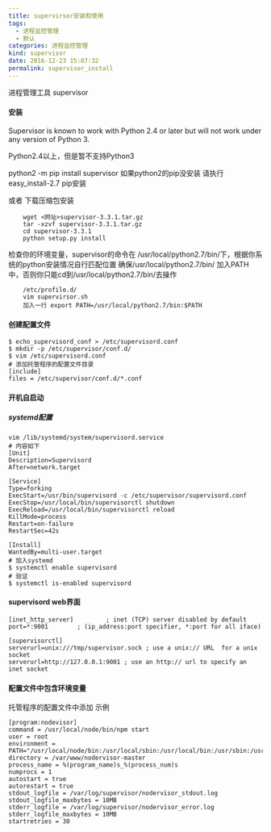 ```yaml
---
title: supervirsor安装和使用
tags:
  - 进程监控管理
  - 默认
categories: 进程监控管理
kind: supervisor
date: 2016-12-23 15:07:32
permalink: supervisor_install
---
```


进程管理工具 supervisor

<!--more-->

#### 安装

Supervisor is known to work with Python 2.4 or later but will not work under any version of Python 3.

Python2.4以上，但是暂不支持Python3

python2 -m pip install supervisor
如果python2的pip没安装 请执行easy_install-2.7 pip安装

或者
下载压缩包安装
```{bash}
    wget <网址>supervisor-3.3.1.tar.gz
    tar -xzvf supervisor-3.3.1.tar.gz 
    cd supervisor-3.3.1
    python setup.py install
```

检查你的环境变量，supervisor的命令在 /usr/local/python2.7/bin/下，根据你系统的python安装情况自行匹配位置
确保/usr/local/python2.7/bin/ 加入PATH中，否则你只能cd到/usr/local/python2.7/bin/去操作
```{bash}    
    /etc/profile.d/
    vim supervirsor.sh
    加入一行 export PATH=/usr/local/python2.7/bin:$PATH 
```

#### 创建配置文件
```{bash}
$ echo_supervisord_conf > /etc/supervisord.conf
$ mkdir -p /etc/supervisor/conf.d/
$ vim /etc/supervisord.conf
# 添加托管程序的配置文件目录
[include]
files = /etc/supervisor/conf.d/*.conf
```

#### 开机自启动

##### systemd配置

```{bash}
vim /lib/systemd/system/supervisord.service
# 内容如下
[Unit]
Description=Supervisord
After=network.target

[Service]
Type=forking
ExecStart=/usr/bin/supervisord -c /etc/supervisor/supervisord.conf 
ExecStop=/usr/local/bin/supervisorctl shutdown 
ExecReload=/usr/local/bin/supervisorctl reload 
KillMode=process 
Restart=on-failure
RestartSec=42s

[Install]
WantedBy=multi-user.target
# 加入systemd
$ systemctl enable supervisord
# 验证
$ systemctl is-enabled supervisord
```

#### supervisord web界面

```{bash}
[inet_http_server]         ; inet (TCP) server disabled by default
port=*:9001        ; (ip_address:port specifier, *:port for all iface)

[supervisorctl]
serverurl=unix:///tmp/supervisor.sock ; use a unix:// URL  for a unix socket
serverurl=http://127.0.0.1:9001 ; use an http:// url to specify an inet socket
```

#### 配置文件中包含环境变量
托管程序的配置文件中添加
示例
```{bash}
[program:nodevisor]
command = /usr/local/node/bin/npm start
user = root
environment = PATH="/usr/local/node/bin:/usr/local/sbin:/usr/local/bin:/usr/sbin:/usr/bin:/sbin:/bin",NODE_HOME="/usr/local/node"
directory = /var/www/nodervisor-master
process_name = %(program_name)s_%(process_num)s
numprocs = 1
autostart = true
autorestart = true
stdout_logfile = /var/log/supervisor/nodervisor_stdout.log
stdout_logfile_maxbytes = 10MB
stderr_logfile = /var/log/supervisor/nodervisor_error.log
stderr_logfile_maxbytes = 10MB
startretries = 30
```